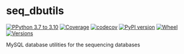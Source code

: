 # seq_dbutils

[![PPython 3.7 to 3.10](https://github.com/BDI-pathogens/seq_dbutils/actions/workflows/python-versions.yml/badge.svg)](https://github.com/BDI-pathogens/seq_dbutils/actions/workflows/python-versions.yml)
[![Coverage](https://github.com/BDI-pathogens/seq_dbutils/actions/workflows/coverage.yml/badge.svg)](https://github.com/BDI-pathogens/seq_dbutils/actions/workflows/coverage.yml)
[![codecov](https://codecov.io/gh/BDI-pathogens/seq_dbutils/branch/main/graph/badge.svg?token=189LXC6MG3)](undefined)
[![PyPI version](https://badge.fury.io/py/seq-dbutils.svg)](https://badge.fury.io/py/seq-dbutils)
[![Wheel](https://img.shields.io/pypi/wheel/pronto?style=flat-square&maxAge=3600)](https://pypi.org/project/seq-dbutils/#files)
[![Versions](https://img.shields.io/pypi/pyversions/seq-dbutils.svg?style=flat-square&maxAge=3600)](https://pypi.org/project/seq-dbutils/#files)

MySQL database utilities for the sequencing databases
